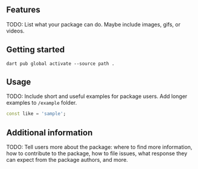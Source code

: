 ## Features

TODO: List what your package can do. Maybe include images, gifs, or videos.

## Getting started

```
dart pub global activate --source path .
```

## Usage

TODO: Include short and useful examples for package users. Add longer examples
to `/example` folder. 

```dart
const like = 'sample';
```

## Additional information

TODO: Tell users more about the package: where to find more information, how to 
contribute to the package, how to file issues, what response they can expect 
from the package authors, and more.
